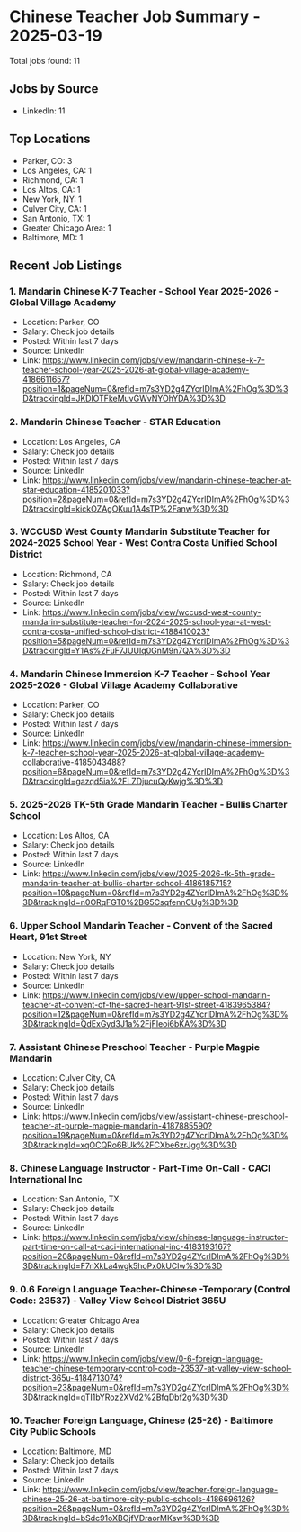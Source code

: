 # Chinese Teacher Job Summary - 2025-03-19

Total jobs found: 11

## Jobs by Source

- LinkedIn: 11

## Top Locations

- Parker, CO: 3
- Los Angeles, CA: 1
- Richmond, CA: 1
- Los Altos, CA: 1
- New York, NY: 1
- Culver City, CA: 1
- San Antonio, TX: 1
- Greater Chicago Area: 1
- Baltimore, MD: 1

## Recent Job Listings

### 1. Mandarin Chinese K-7 Teacher - School Year 2025-2026 - Global Village Academy
- Location: Parker, CO
- Salary: Check job details
- Posted: Within last 7 days
- Source: LinkedIn
- Link: https://www.linkedin.com/jobs/view/mandarin-chinese-k-7-teacher-school-year-2025-2026-at-global-village-academy-4186611657?position=1&pageNum=0&refId=m7s3YD2g4ZYcrlDImA%2FhOg%3D%3D&trackingId=JKDlOTFkeMuvGWvNYOhYDA%3D%3D

### 2. Mandarin Chinese Teacher - STAR Education
- Location: Los Angeles, CA
- Salary: Check job details
- Posted: Within last 7 days
- Source: LinkedIn
- Link: https://www.linkedin.com/jobs/view/mandarin-chinese-teacher-at-star-education-4185201033?position=2&pageNum=0&refId=m7s3YD2g4ZYcrlDImA%2FhOg%3D%3D&trackingId=kickOZAgOKuu1A4sTP%2Fanw%3D%3D

### 3. WCCUSD West County Mandarin Substitute Teacher for 2024-2025 School Year - West Contra Costa Unified School District
- Location: Richmond, CA
- Salary: Check job details
- Posted: Within last 7 days
- Source: LinkedIn
- Link: https://www.linkedin.com/jobs/view/wccusd-west-county-mandarin-substitute-teacher-for-2024-2025-school-year-at-west-contra-costa-unified-school-district-4188410023?position=5&pageNum=0&refId=m7s3YD2g4ZYcrlDImA%2FhOg%3D%3D&trackingId=Y1As%2FuF7JUUIq0GnM9n7QA%3D%3D

### 4. Mandarin Chinese Immersion K-7 Teacher - School Year 2025-2026 - Global Village Academy Collaborative
- Location: Parker, CO
- Salary: Check job details
- Posted: Within last 7 days
- Source: LinkedIn
- Link: https://www.linkedin.com/jobs/view/mandarin-chinese-immersion-k-7-teacher-school-year-2025-2026-at-global-village-academy-collaborative-4185043488?position=6&pageNum=0&refId=m7s3YD2g4ZYcrlDImA%2FhOg%3D%3D&trackingId=gazqd5ia%2FLZDjucuQyKwjg%3D%3D

### 5. 2025-2026 TK-5th Grade Mandarin Teacher - Bullis Charter School
- Location: Los Altos, CA
- Salary: Check job details
- Posted: Within last 7 days
- Source: LinkedIn
- Link: https://www.linkedin.com/jobs/view/2025-2026-tk-5th-grade-mandarin-teacher-at-bullis-charter-school-4186185715?position=10&pageNum=0&refId=m7s3YD2g4ZYcrlDImA%2FhOg%3D%3D&trackingId=n0ORqFGT0%2BG5CsqfennCUg%3D%3D

### 6. Upper School Mandarin Teacher - Convent of the Sacred Heart, 91st Street
- Location: New York, NY
- Salary: Check job details
- Posted: Within last 7 days
- Source: LinkedIn
- Link: https://www.linkedin.com/jobs/view/upper-school-mandarin-teacher-at-convent-of-the-sacred-heart-91st-street-4183965384?position=12&pageNum=0&refId=m7s3YD2g4ZYcrlDImA%2FhOg%3D%3D&trackingId=QdExGyd3J1a%2FjFIeoi6bKA%3D%3D

### 7. Assistant Chinese Preschool Teacher - Purple Magpie Mandarin
- Location: Culver City, CA
- Salary: Check job details
- Posted: Within last 7 days
- Source: LinkedIn
- Link: https://www.linkedin.com/jobs/view/assistant-chinese-preschool-teacher-at-purple-magpie-mandarin-4187885590?position=19&pageNum=0&refId=m7s3YD2g4ZYcrlDImA%2FhOg%3D%3D&trackingId=xqOCQRo6BUk%2FCXbe6zrJgg%3D%3D

### 8. Chinese Language Instructor - Part-Time On-Call - CACI International Inc
- Location: San Antonio, TX
- Salary: Check job details
- Posted: Within last 7 days
- Source: LinkedIn
- Link: https://www.linkedin.com/jobs/view/chinese-language-instructor-part-time-on-call-at-caci-international-inc-4183193167?position=20&pageNum=0&refId=m7s3YD2g4ZYcrlDImA%2FhOg%3D%3D&trackingId=F7nXkLa4wgk5hoPx0kUClw%3D%3D

### 9. 0.6 Foreign Language Teacher-Chinese -Temporary (Control Code: 23537) - Valley View School District 365U
- Location: Greater Chicago Area
- Salary: Check job details
- Posted: Within last 7 days
- Source: LinkedIn
- Link: https://www.linkedin.com/jobs/view/0-6-foreign-language-teacher-chinese-temporary-control-code-23537-at-valley-view-school-district-365u-4184713074?position=23&pageNum=0&refId=m7s3YD2g4ZYcrlDImA%2FhOg%3D%3D&trackingId=qTI1bYRoz2XVd2%2BfqDbf2g%3D%3D

### 10. Teacher Foreign Language, Chinese (25-26) - Baltimore City Public Schools
- Location: Baltimore, MD
- Salary: Check job details
- Posted: Within last 7 days
- Source: LinkedIn
- Link: https://www.linkedin.com/jobs/view/teacher-foreign-language-chinese-25-26-at-baltimore-city-public-schools-4186696126?position=26&pageNum=0&refId=m7s3YD2g4ZYcrlDImA%2FhOg%3D%3D&trackingId=bSdc91oXBOjfVDraorMKsw%3D%3D

